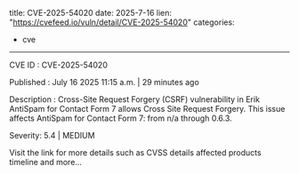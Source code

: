  
title: CVE-2025-54020
date: 2025-7-16
lien: "https://cvefeed.io/vuln/detail/CVE-2025-54020"
categories:
  - cve
---

CVE ID : CVE-2025-54020

Published :  July 16
2025
11:15 a.m. | 29 minutes ago

Description : Cross-Site Request Forgery (CSRF) vulnerability in Erik AntiSpam for Contact Form 7 allows Cross Site Request Forgery. This issue affects AntiSpam for Contact Form 7: from n/a through 0.6.3.

Severity: 5.4 | MEDIUM

Visit the link for more details
such as CVSS details
affected products
timeline
and more...
